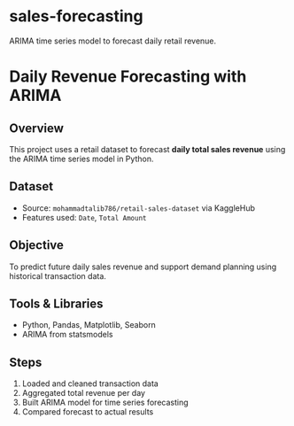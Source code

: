 # sales-forecasting
ARIMA time series model to forecast daily retail revenue.

# Daily Revenue Forecasting with ARIMA

## Overview
This project uses a retail dataset to forecast **daily total sales revenue** using the ARIMA time series model in Python.

## Dataset
- Source: `mohammadtalib786/retail-sales-dataset` via KaggleHub
- Features used: `Date`, `Total Amount`

## Objective
To predict future daily sales revenue and support demand planning using historical transaction data.

## Tools & Libraries
- Python, Pandas, Matplotlib, Seaborn
- ARIMA from statsmodels

## Steps
1. Loaded and cleaned transaction data
2. Aggregated total revenue per day
3. Built ARIMA model for time series forecasting
4. Compared forecast to actual results

